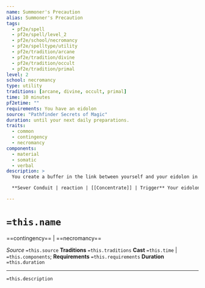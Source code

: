 ```yaml
---
name: Summoner's Precaution
alias: Summoner's Precaution
tags:
  - pf2e/spell
  - pf2e/spell/level_2
  - pf2e/school/necromancy
  - pf2e/spelltype/utility
  - pf2e/tradition/arcane
  - pf2e/tradition/divine
  - pf2e/tradition/occult
  - pf2e/tradition/primal
level: 2
school: necromancy
type: utility
traditions: [arcane, divine, occult, primal]
time: 10 minutes
pf2etime: ""
requirements: You have an eidolon
source: "Pathfinder Secrets of Magic"
duration: until your next daily preparations.
traits:
  - common
  - contingency
  - necromancy
components:
  - material
  - somatic
  - verbal
description: >
  You create a buffer in the link between yourself and your eidolon in order to prevent you from falling alongside your bonded ally. You gain the Sever Conduit reaction; after using it, the spell ends.

  **Sever Conduit | reaction | [[Concentrate]] | Trigger** Your eidolon takes damage that would bring you to 0 Hit Points and comes from an effect other than a [[Death]] effect; **Effect** You quickly shut the buffer in your link with your eidolon, causing your bonded ally to wink out 

---
```

# `=this.name`
==contingency== | ==necromancy==

*Source* `=this.source`
**Traditions** `=this.traditions`
**Cast** `=this.time` | `=this.components`; **Requirements** `=this.requirements`
**Duration** `=this.duration`

***
`=this.description`